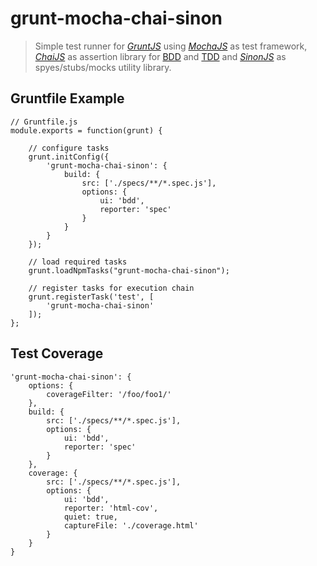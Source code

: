 grunt-mocha-chai-sinon
======================

> Simple test runner for [_GruntJS_][1] using [_MochaJS_][2] as test framework, [_ChaiJS_][3] as assertion library for [BDD][4] and [TDD][5] and [_SinonJS_][6] as spyes/stubs/mocks utility library.


## Gruntfile Example

```
// Gruntfile.js
module.exports = function(grunt) {
    
    // configure tasks
    grunt.initConfig({
        'grunt-mocha-chai-sinon': {
            build: {
                src: ['./specs/**/*.spec.js'],
	    	    options: {
        		    ui: 'bdd',
        			reporter: 'spec'
	        	}
        	}
        }
    });
    
    // load required tasks
    grunt.loadNpmTasks("grunt-mocha-chai-sinon");
    
    // register tasks for execution chain
    grunt.registerTask('test', [
		'grunt-mocha-chai-sinon'
	]);
};	
```


## Test Coverage

    'grunt-mocha-chai-sinon': {
        options: {
            coverageFilter: '/foo/foo1/'
        },
        build: {
            src: ['./specs/**/*.spec.js'],
            options: {
                ui: 'bdd',
                reporter: 'spec'
            }
        },
        coverage: {
            src: ['./specs/**/*.spec.js'],
            options: {
                ui: 'bdd',
                reporter: 'html-cov',
                quiet: true,
                captureFile: './coverage.html'
            }
        }
    }


[1]: http://gruntjs.com/
[2]: http://visionmedia.github.io/mocha/
[3]: http://chaijs.com/
[4]: http://en.wikipedia.org/wiki/Behavior-driven_development
[5]: http://en.wikipedia.org/wiki/Test-driven_development
[6]: http://sinonjs.org/